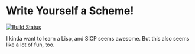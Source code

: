 # Write Yourself a Scheme!


[![Build Status](https://travis-ci.org/parsonsmatt/wyas.svg?branch=master)](https://travis-ci.org/parsonsmatt/wyas)

I kinda want to learn a Lisp, and SICP seems awesome.
But this also seems like a lot of fun, too.
